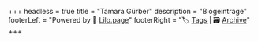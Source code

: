 +++
headless = true
title = "Tamara Gürber"
description = "Blogeinträge"
footerLeft = "Powered by 💜 [Lilo.page](https://www.lilo.page)"
footerRight = "🏷️ [Tags](/tags/) | 🗃️ [Archive](/posts/)"
+++
